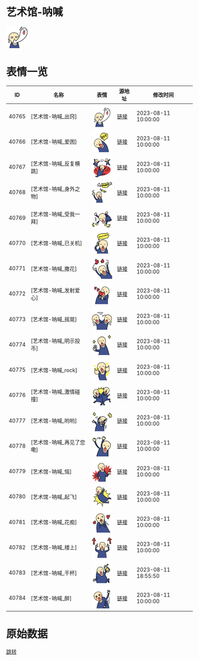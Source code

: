 # 艺术馆-呐喊

<img src="./cover.png" height="60" alt="cover" />

# 表情一览

|ID|名称|表情|源地址|修改时间|
|----|----|----|----|----|
|40765|[艺术馆-呐喊_出窍]|<img src="./pic/040765_%5B艺术馆-呐喊_出窍%5D.png" height="60" alt="出窍"/>|[链接](https://i0.hdslb.com/bfs/garb/228fd83f029b6bc5471206af3f9d81beb35c0bfd.png)|2023-08-11 10:00:00|
|40766|[艺术馆-呐喊_爱困]|<img src="./pic/040766_%5B艺术馆-呐喊_爱困%5D.png" height="60" alt="爱困"/>|[链接](https://i0.hdslb.com/bfs/garb/5b7a868072f0d73567c7482bbe13113679dc843d.png)|2023-08-11 10:00:00|
|40767|[艺术馆-呐喊_反复横跳]|<img src="./pic/040767_%5B艺术馆-呐喊_反复横跳%5D.png" height="60" alt="反复横跳"/>|[链接](https://i0.hdslb.com/bfs/garb/22a3fcde4ac4d651ddbb923e8cfacd980a24d48f.png)|2023-08-11 10:00:00|
|40768|[艺术馆-呐喊_身外之物]|<img src="./pic/040768_%5B艺术馆-呐喊_身外之物%5D.png" height="60" alt="身外之物"/>|[链接](https://i0.hdslb.com/bfs/garb/013f81bd4295d0a7ca257e45230e95ada797cde3.png)|2023-08-11 10:00:00|
|40769|[艺术馆-呐喊_受我一拜]|<img src="./pic/040769_%5B艺术馆-呐喊_受我一拜%5D.png" height="60" alt="受我一拜"/>|[链接](https://i0.hdslb.com/bfs/garb/de4a2ef89e31ec0aeb4072f8ac4139f0d621e5a6.png)|2023-08-11 10:00:00|
|40770|[艺术馆-呐喊_已关机]|<img src="./pic/040770_%5B艺术馆-呐喊_已关机%5D.png" height="60" alt="已关机"/>|[链接](https://i0.hdslb.com/bfs/garb/4b9c83a6687a1b833de060267ff3f2117b945157.png)|2023-08-11 10:00:00|
|40771|[艺术馆-呐喊_撒花]|<img src="./pic/040771_%5B艺术馆-呐喊_撒花%5D.png" height="60" alt="撒花"/>|[链接](https://i0.hdslb.com/bfs/garb/a60d513b1006a2f992f25ee0f059acc76056b3b6.png)|2023-08-11 10:00:00|
|40772|[艺术馆-呐喊_发射爱心]|<img src="./pic/040772_%5B艺术馆-呐喊_发射爱心%5D.png" height="60" alt="发射爱心"/>|[链接](https://i0.hdslb.com/bfs/garb/a31f86f3970e430e4ca8c04753b9ded36f0f6a81.png)|2023-08-11 10:00:00|
|40773|[艺术馆-呐喊_摇晃]|<img src="./pic/040773_%5B艺术馆-呐喊_摇晃%5D.png" height="60" alt="摇晃"/>|[链接](https://i0.hdslb.com/bfs/garb/2e545f33ccec91c6449c0648ee39f60dc1030fb5.png)|2023-08-11 10:00:00|
|40774|[艺术馆-呐喊_明示投币]|<img src="./pic/040774_%5B艺术馆-呐喊_明示投币%5D.png" height="60" alt="明示投币"/>|[链接](https://i0.hdslb.com/bfs/garb/5880c6844c0b552c46e0ac2fd95c7ecc79364600.png)|2023-08-11 10:00:00|
|40775|[艺术馆-呐喊_rock]|<img src="./pic/040775_%5B艺术馆-呐喊_rock%5D.png" height="60" alt="rock"/>|[链接](https://i0.hdslb.com/bfs/garb/fd0298218ff5952e0c48a5d2d27b4652ac6e7dd0.png)|2023-08-11 10:00:00|
|40776|[艺术馆-呐喊_激情碰撞]|<img src="./pic/040776_%5B艺术馆-呐喊_激情碰撞%5D.png" height="60" alt="激情碰撞"/>|[链接](https://i0.hdslb.com/bfs/garb/74675c91245f0c968dfaffb435c9780fbdeb7bb7.png)|2023-08-11 10:00:00|
|40777|[艺术馆-呐喊_哟哟]|<img src="./pic/040777_%5B艺术馆-呐喊_哟哟%5D.png" height="60" alt="哟哟"/>|[链接](https://i0.hdslb.com/bfs/garb/969f963484a4cd7c4cb86216f2ed9355f9081133.png)|2023-08-11 10:00:00|
|40778|[艺术馆-呐喊_再见了您嘞]|<img src="./pic/040778_%5B艺术馆-呐喊_再见了您嘞%5D.png" height="60" alt="再见了您嘞"/>|[链接](https://i0.hdslb.com/bfs/garb/28ad8e89b7bbb9ab60edc5719068c0cedb6221d5.png)|2023-08-11 10:00:00|
|40779|[艺术馆-呐喊_恼]|<img src="./pic/040779_%5B艺术馆-呐喊_恼%5D.png" height="60" alt="恼"/>|[链接](https://i0.hdslb.com/bfs/garb/2844d70ad8eef15e14f93423037d7f6365fb1e49.png)|2023-08-11 10:00:00|
|40780|[艺术馆-呐喊_起飞]|<img src="./pic/040780_%5B艺术馆-呐喊_起飞%5D.png" height="60" alt="起飞"/>|[链接](https://i0.hdslb.com/bfs/garb/5a2e4327ad52c67dbe905e88029b03dc11bbddd5.png)|2023-08-11 10:00:00|
|40781|[艺术馆-呐喊_花痴]|<img src="./pic/040781_%5B艺术馆-呐喊_花痴%5D.png" height="60" alt="花痴"/>|[链接](https://i0.hdslb.com/bfs/garb/de3d4a4ece663b316d66fa0e498f7a2851fa558d.png)|2023-08-11 10:00:00|
|40782|[艺术馆-呐喊_楼上]|<img src="./pic/040782_%5B艺术馆-呐喊_楼上%5D.png" height="60" alt="楼上"/>|[链接](https://i0.hdslb.com/bfs/garb/bb6b00ad5c71135da6e1ece445519ca166c02932.png)|2023-08-11 10:00:00|
|40783|[艺术馆-呐喊_干杯]|<img src="./pic/040783_%5B艺术馆-呐喊_干杯%5D.png" height="60" alt="干杯"/>|[链接](https://i0.hdslb.com/bfs/garb/d10a6203fa51b95e87338a56d5a825148f9202de.png)|2023-08-11 18:55:50|
|40784|[艺术馆-呐喊_醉]|<img src="./pic/040784_%5B艺术馆-呐喊_醉%5D.png" height="60" alt="醉"/>|[链接](https://i0.hdslb.com/bfs/garb/b955005a310abd0e1efd4305a59d9292146df19f.png)|2023-08-11 10:00:00|

# 原始数据

[跳转](./raw.json)

